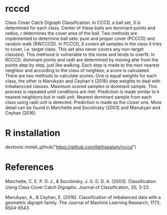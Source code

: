 # rcccd
Class Cover Catch Digraph Classification. In CCCD, a ball set, $S$ is determined for each class. Center of these balls are dominant points and radius, $r$ determines the cover area of the ball. Two methods are implemented to determine ball sets: pure and proper cover (PCCCD) and random walk (RWCCCD). In PCCCD, $S$ covers all samples in the class it tries to cover, i.e. target class. This set also never covers any non-target class(es). This methood is vulnerable to the noise and tends to overfit. In RCCCD, dominant points and radii are determined by moving afar from the points step by step, just like walking. Each step is made to the next nearest neighbor and according to the class of neighbor, a score is calculated. There are two methods to calculate scores. One is equal weights for each class, the other is Manukyan and Ceyhan's (2016) step weights to deal with imbalancced classes. Maximum scored samples is dominant sample. This process is repeated until conditions are met. Prediction is made similar to k nearest neighbors but in radii unit. Nearest dominant sample from each class using radii unit is detected. Prediction is made as the closer one. More detail can be found in Marchette and Socolinsky (2003) and Manukyan and Ceyhan (2016).

# R installation
devtools::install_github("https://github.com/fatihsaglam/rcccd")

# References
Marchette, C. E. P. D. J., & Socolinsky, J. G. D. D. A. (2003). Classiﬁcation Using Class Cover Catch Digraphs. Journal of Classiﬁcation, 20, 3-23.

Manukyan, A., & Ceyhan, E. (2016). Classification of imbalanced data with a geometric digraph family. The Journal of Machine Learning Research, 17(1), 6504-6543.
